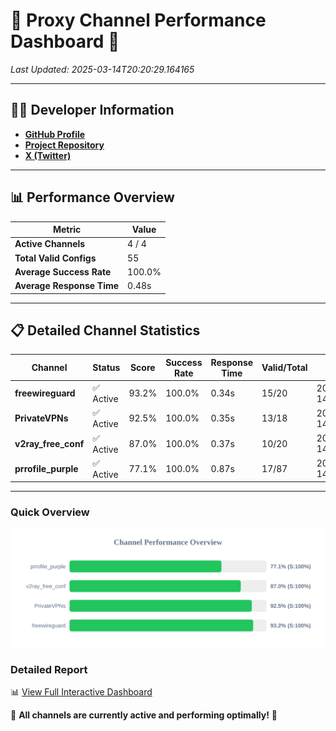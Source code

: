 # 🌟 Proxy Channel Performance Dashboard 🌟

_Last Updated: 2025-03-14T20:20:29.164165_

---

## 👩‍💻 Developer Information

- **[GitHub Profile](https://github.com/4n0nymou3)**  
- **[Project Repository](https://github.com/4n0nymou3/multi-proxy-config-fetcher)**  
- **[X (Twitter)](https://x.com/4n0nymou3)**  

---

## 📊 Performance Overview

| Metric                | Value       |
|-----------------------|-------------|
| **Active Channels**   | 4 / 4       |
| **Total Valid Configs** | 55          |
| **Average Success Rate** | 100.0%      |
| **Average Response Time** | 0.48s       |

---

## 📋 Detailed Channel Statistics

| Channel          | Status     | Score  | Success Rate | Response Time | Valid/Total | Last Success               |
|------------------|------------|--------|--------------|---------------|-------------|----------------------------|
| **freewireguard**  | ✅ Active  | 93.2%  | 100.0% | 0.34s         | 15/20       | 2025-03-14T20:20:29.162437 |
| **PrivateVPNs**  | ✅ Active  | 92.5%  | 100.0% | 0.35s         | 13/18       | 2025-03-14T20:20:28.795295 |
| **v2ray_free_conf**  | ✅ Active  | 87.0%  | 100.0% | 0.37s         | 10/20       | 2025-03-14T20:20:28.408099 |
| **prrofile_purple**  | ✅ Active  | 77.1%  | 100.0% | 0.87s         | 17/87       | 2025-03-14T20:20:28.007987 |

---

### Quick Overview
<div align="center">
  <a href="https://raw.githubusercontent.com/nullluser/NullRepo/refs/heads/main/assets/channel_stats_chart.svg">
    <img src="https://raw.githubusercontent.com/nullluser/NullRepo/refs/heads/main/assets/channel_stats_chart.svg" alt="Source Performance Statistics" width="800">
  </a>
</div>

### Detailed Report
📊 [View Full Interactive Dashboard](https://htmlpreview.github.io/?https://github.com/nullluser/NullRepo/blob/main/assets/performance_report.html)

🎉 **All channels are currently active and performing optimally!** 🎉
